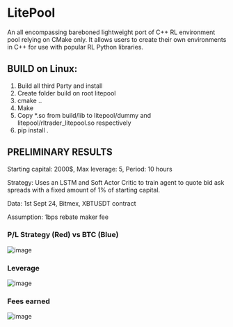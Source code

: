# LitePool
An all encompassing bareboned lightweight port of C++ RL environment pool relying on CMake only.
It allows users to create their own environments in C++ for use with popular RL Python libraries.

## BUILD on Linux:
1. Build all third Party and install
2. Create folder build on root litepool
3. cmake ..
4. Make
5. Copy *.so from build/lib to litepool/dummy and litepool/rltrader_litepool.so respectively
6. pip install .

## PRELIMINARY RESULTS

Starting capital: 2000$, Max leverage: 5, Period: 10 hours

Strategy: Uses an LSTM and Soft Actor Critic to train agent to quote bid ask spreads with a fixed amount of 1% of starting capital.

Data: 1st Sept 24, Bitmex, XBTUSDT contract

Assumption: 1bps rebate maker fee


### P/L Strategy (Red) vs BTC (Blue)
![image](https://github.com/user-attachments/assets/ce2cffb0-723c-49b5-8130-1627c27332b0)


### Leverage
![image](https://github.com/user-attachments/assets/e8636b3b-b22c-4c0b-a030-ddcdb02a03c8)

### Fees earned
![image](https://github.com/user-attachments/assets/098b68bd-8cec-4796-9181-9c6299f63206)



